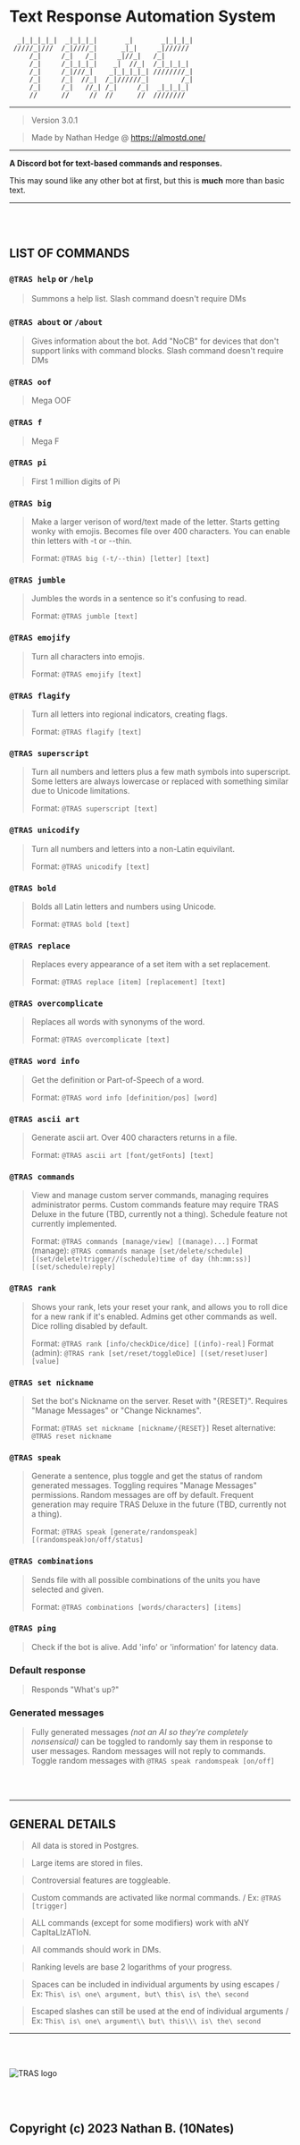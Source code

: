 # Text Response Automation System
```
  _|_|_|_|_|  _|_|_|_|       _|       _|_|_|_|
 /////_|///  /_|////_|      _|_|     _|////// 
     /_|     /_|   /_|     _|//_|   /_|       
     /_|     /_|_|_|_|    _|  //_|  /_|_|_|_| 
     /_|     /_|///_|    _|_|_|_|_| ////////_|
     /_|     /_|  //_|  /_|//////_|        /_|
     /_|     /_|   //_| /_|     /_|  _|_|_|_| 
     //      //     //  //      //  ////////
```
----------------------------------

> Version 3.0.1

> Made by Nathan Hedge @ https://almostd.one/

----------------------------------

__A Discord bot for text-based commands and responses.__

This may sound like any other bot at first, but this is **much** more than basic text.

----------------------------------

<br>
<br>

__LIST OF COMMANDS__
---
### `@TRAS help` or `/help`
> Summons a help list.
> Slash command doesn't require DMs
 
### `@TRAS about` or `/about`
> Gives information about the bot. 
> Add "NoCB" for devices that don't support links with command blocks.
> Slash command doesn't require DMs
 
### `@TRAS oof`
> Mega OOF
 
### `@TRAS f`
> Mega F
 
### `@TRAS pi`
> First 1 million digits of Pi

### `@TRAS big`
> Make a larger verison of word/text made of the letter. 
> Starts getting wonky with emojis. Becomes file over 400 characters. 
> You can enable thin letters with -t or --thin.
> 
> Format: `@TRAS big (-t/--thin) [letter] [text]`
 
### `@TRAS jumble`
> Jumbles the words in a sentence so it's confusing to read.
> 
> Format: `@TRAS jumble [text]`

### `@TRAS emojify`
> Turn all characters into emojis.
> 
> Format: `@TRAS emojify [text]`
 
### `@TRAS flagify`
> Turn all letters into regional indicators, creating flags.
> 
> Format: `@TRAS flagify [text]`

### `@TRAS superscript`
> Turn all numbers and letters plus a few math symbols into superscript. 
> Some letters are always lowercase or replaced with something similar due to Unicode limitations.
> 
> Format: `@TRAS superscript [text]`
 
### `@TRAS unicodify`
> Turn all numbers and letters into a non-Latin equivilant.
> 
> Format: `@TRAS unicodify [text]`
 
### `@TRAS bold`
> Bolds all Latin letters and numbers using Unicode.
> 
> Format: `@TRAS bold [text]`
 
### `@TRAS replace`
> Replaces every appearance of a set item with a set replacement.
> 
> Format: `@TRAS replace [item] [replacement] [text]`
 
### `@TRAS overcomplicate`
> Replaces all words with synonyms of the word.
> 
> Format: `@TRAS overcomplicate [text]`
 
### `@TRAS word info`
> Get the definition or Part-of-Speech of a word.
> 
> Format: `@TRAS word info [definition/pos] [word]`
 
### `@TRAS ascii art`
> Generate ascii art. Over 400 characters returns in a file.
> 
> Format: `@TRAS ascii art [font/getFonts] [text]`
 
### `@TRAS commands`
> View and manage custom server commands, managing requires administrator perms.
> Custom commands feature may require TRAS Deluxe in the future (TBD, currently not a thing).
> Schedule feature not currently implemented.
> 
> Format: `@TRAS commands [manage/view] [(manage)...]`
> Format (manage): `@TRAS commands manage [set/delete/schedule] [(set/delete)trigger//(schedule)time of day (hh:mm:ss)] [(set/schedule)reply]`

### `@TRAS rank` 
> Shows your rank, lets your reset your rank, and allows you to roll dice for a new rank if it's enabled. 
> Admins get other commands as well. Dice rolling disabled by default.
> 
> Format: `@TRAS rank [info/checkDice/dice] [(info)-real]`
> Format (admin): `@TRAS rank [set/reset/toggleDice] [(set/reset)user] [value]`
 
### `@TRAS set nickname`
> Set the bot's Nickname on the server. Reset with "{RESET}". 
> Requires "Manage Messages" or "Change Nicknames".
> 
> Format: `@TRAS set nickname [nickname/{RESET}]`
> Reset alternative: `@TRAS reset nickname`
 
### `@TRAS speak`
> Generate a sentence, plus toggle and get the status of random generated messages. 
> Toggling requires "Manage Messages" permissions. Random messages are off by default.
> Frequent generation may require TRAS Deluxe in the future (TBD, currently not a thing).
> 
> Format: `@TRAS speak [generate/randomspeak] [(randomspeak)on/off/status]`
 
### `@TRAS combinations`
> Sends file with all possible combinations of the units you have selected and given.
> 
> Format: `@TRAS combinations [words/characters] [items]`
 
### `@TRAS ping`
> Check if the bot is alive. 
> Add 'info' or 'information' for latency data.

### Default response
> Responds "What's up?"
 
### Generated messages
> Fully generated messages *(not an AI so they're completely nonsensical)* can be toggled to randomly
> say them in response to  user messages. Random messages will not reply to commands.
> Toggle random messages with `@TRAS speak randomspeak [on/off]`

<br>
<br>

----------------------------------

__GENERAL DETAILS__
---
> All data is stored in Postgres.

> Large items are stored in files.

> Controversial features are toggleable.

> Custom commands are activated like normal commands. / Ex: `@TRAS [trigger]`

> ALL commands (except for some modifiers) work with aNY CapItaLIzATIoN.

> All commands should work in DMs.

> Ranking levels are base 2 logarithms of your progress.

> Spaces can be included in individual arguments by using escapes / Ex: `This\ is\ one\ argument, but\ this\ is\ the\ second`

> Escaped slashes can still be used at the end of individual arguments / Ex: `This\ is\ one\ argument\\ but\ this\\\ is\ the\ second` 

----------------------------------

<br>
<br>

![TRAS logo](src/traslogo.png)

<br>
<br>

## Copyright (c) 2023 Nathan B. (10Nates)